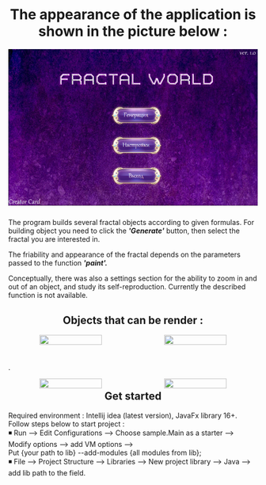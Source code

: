 ### 
<h1 align="center"> The appearance of the application is shown in the picture below : </h1>

<div align="center">
  <img src="https://github.com/HeapGeap/FractalProject/blob/master/assetsGit/mainMenu.png"  />
</div>

###

The program builds several fractal objects according to given formulas. For building object you need to click the ***'Generate'*** button, then select the fractal you are interested in. <br>

The friability and appearance of the fractal depends on the parameters passed to the function ***'paint'.*** <br>

Conceptually, there was also a settings section for the ability to zoom in and out of an object, and study its self-reproduction. Currently the described function is not available.
###

<h2 align="center"> Objects that can be render : </h2>

<div align="center">
  <img align="left" height=50% width=50% src="https://github.com/HeapGeap/FractalProject/blob/master/assetsGit/Harter's_dragon_new.gif" />
  <img align="right" height=50% width=50% src="https://github.com/HeapGeap/FractalProject/blob/master/assetsGit/Koch_Snowflake.gif" />
  <br>
</div><br>

###
.


<div align="center">
  <img align="left" height=50% width=50% src="https://github.com/HeapGeap/FractalProject/blob/master/assetsGit/Serp_Triangle.gif" />
  <img align="right" height=50% width=50% src="https://github.com/HeapGeap/FractalProject/blob/master/assetsGit/Mandelbrot_set.gif" />
</div>


###



<h2 align="center"> Get started </h2>  
Required environment : Intellij idea (latest version), JavaFx library 16+.
Follow steps below to start project : <br>
◾ Run --> Edit Configurations --> Choose sample.Main as a starter --> Modify options --> add VM options --><br> Put {your path to lib} --add-modules {all modules from lib}; <br>
◾ File --> Project Structure --> Libraries --> New project library --> Java --> add lib path to the field.
